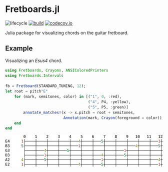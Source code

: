 # Fretboards.jl

![lifecycle](https://img.shields.io/badge/lifecycle-experimental-orange.svg)
[![build](https://github.com/tpapp/Fretboards.jl/workflows/CI/badge.svg)](https://github.com/tpapp/Fretboards.jl/actions?query=workflow%3ACI)
[![codecov.io](http://codecov.io/github/tpapp/Fretboards.jl/coverage.svg?branch=master)](http://codecov.io/github/tpapp/Fretboards.jl?branch=master)

Julia package for visualizing chords on the guitar fretboard.

## Example

Visualizing an *Esus4* chord.

```julia
using Fretboards, Crayons, ANSIColoredPrinters
using Fretboards.Intervals

fb = Fretboard(STANDARD_TUNING, 12);
let root = pitch"E"
    for (mark, semitones, color) in [("1", 0, :red),
                                     ("4", P4, :yellow),
                                     ("5", P5, :green)]
        annotate_matches!(x -> x.pitch ≂ root + semitones,
                          Annotation(mark, Crayon(foreground = color)), fb)
    end
end
```

![](example.svg)
